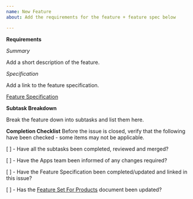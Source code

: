 ```yaml
---
name: New Feature
about: Add the requirements for the feature + feature spec below

---
```


**Requirements**

*Summary*

Add a short description of the feature.


*Specification*

Add a link to the feature specification.

[Feature Specification](url)



**Subtask Breakdown**

Break the feature down into subtasks and list them here.



**Completion Checklist**
Before the issue is closed, verify that the following have been checked - some items may not be applicable.

[ ] - Have all the subtasks been completed, reviewed and merged?

[ ] - Have the Apps team been informed of any changes required?

[ ] - Have the Feature Specification been completed/updated and linked in this issue?

[ ] - Has the [Feature Set For Products](https://drive.google.com/open?id=1asotck0FQypAXDr0jpJ-xfoqI9kGv8YIGe_27O5D5gM) document been updated?

